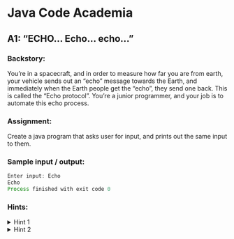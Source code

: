 # Java Code Academia

## A1: “ECHO… Echo… echo…”

### Backstory:
You’re in a spacecraft, and in order to measure how far you are from earth, your vehicle sends out an “echo” message towards the Earth, and immediately when the Earth people get the “echo”, they send one back. This is called the “Echo protocol”. You’re a junior programmer, and your job is to automate this echo process.

### Assignment:
Create a java program that asks user for input, and prints out the same input to them.

### Sample input / output:
```java
Enter input: Echo
Echo
Process finished with exit code 0
```

### Hints:
<details>
<summary>Hint 1</summary>
You can read user input with the Scanner object

```java
Scanner input = new Scanner(System.in);
input.nextLine();
```
</details>
<details>
<summary>Hint 2</summary>
You should save the user input in a variable, and print that variable

```java
String in = input.nextLine();
System.out.println(in);
```
</details>